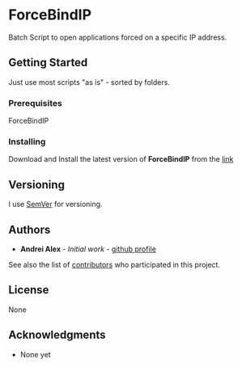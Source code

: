 # ForceBindIP

Batch Script to open applications forced on a specific IP address.


## Getting Started

Just use most scripts "as is" - sorted by folders.

### Prerequisites

ForceBindIP

### Installing

Download and Install the latest version of **ForceBindIP** from the [link](https://r1ch.net/projects/forcebindip)

## Versioning

I use [SemVer](http://semver.org/) for versioning.

## Authors

* **Andrei Alex** - *Initial work* - [github profile]()

See also the list of [contributors](https://github.com/your/project/contributors) who participated in this project.

## License

None

## Acknowledgments

* None yet
